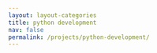 ```yaml
---
layout: layout-categories
title: python development
nav: false
permalink: /projects/python-development/
---
```

